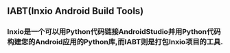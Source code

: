 ## IABT(Inxio Android Build Tools)

### Inxio是一个可以用Python代码链接AndroidStudio并用Python代码构建您的Android应用的Python库,而IABT则是打包Inxio项目的工具.
